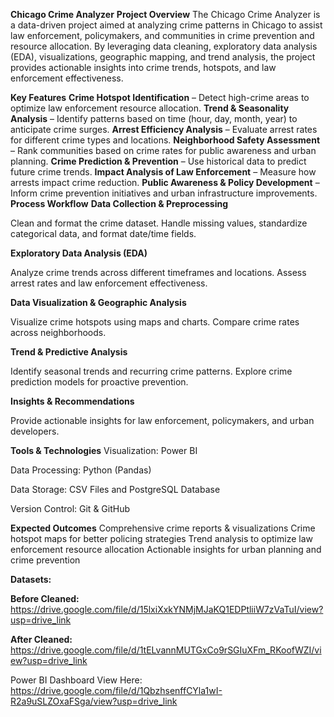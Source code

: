 **Chicago Crime Analyzer**
**Project Overview**
The Chicago Crime Analyzer is a data-driven project aimed at analyzing crime patterns in Chicago to assist law enforcement, policymakers, and communities in crime prevention and resource allocation. By leveraging data cleaning, exploratory data analysis (EDA), visualizations, geographic mapping, and trend analysis, the project provides actionable insights into crime trends, hotspots, and law enforcement effectiveness.

**Key Features**
**Crime Hotspot Identification** – Detect high-crime areas to optimize law enforcement resource allocation.
**Trend & Seasonality Analysis** – Identify patterns based on time (hour, day, month, year) to anticipate crime surges.
**Arrest Efficiency Analysis** – Evaluate arrest rates for different crime types and locations.
**Neighborhood Safety Assessment** – Rank communities based on crime rates for public awareness and urban planning.
**Crime Prediction & Prevention** – Use historical data to predict future crime trends.
**Impact Analysis of Law Enforcement** – Measure how arrests impact crime reduction.
**Public Awareness & Policy Development** – Inform crime prevention initiatives and urban infrastructure improvements.
**Process Workflow**
**Data Collection & Preprocessing**

Clean and format the crime dataset.
Handle missing values, standardize categorical data, and format date/time fields.

**Exploratory Data Analysis (EDA)**

Analyze crime trends across different timeframes and locations.
Assess arrest rates and law enforcement effectiveness.

**Data Visualization & Geographic Analysis**

Visualize crime hotspots using maps and charts.
Compare crime rates across neighborhoods.

**Trend & Predictive Analysis**

Identify seasonal trends and recurring crime patterns.
Explore crime prediction models for proactive prevention.

**Insights & Recommendations**

Provide actionable insights for law enforcement, policymakers, and urban developers.

**Tools & Technologies**
Visualization:
Power BI

Data Processing:
Python (Pandas)

Data Storage:
CSV Files and PostgreSQL Database

Version Control:
Git & GitHub

**Expected Outcomes**
Comprehensive crime reports & visualizations
Crime hotspot maps for better policing strategies
Trend analysis to optimize law enforcement resource allocation
Actionable insights for urban planning and crime prevention

**Datasets:**

**Before Cleaned:**
https://drive.google.com/file/d/15lxiXxkYNMjMJaKQ1EDPtliiW7zVaTuI/view?usp=drive_link

**After Cleaned:**
https://drive.google.com/file/d/1tELvannMUTGxCo9rSGIuXFm_RKoofWZI/view?usp=drive_link

Power BI Dashboard
View Here:
https://drive.google.com/file/d/1QbzhsenffCYla1wI-R2a9uSLZOxaFSga/view?usp=drive_link
